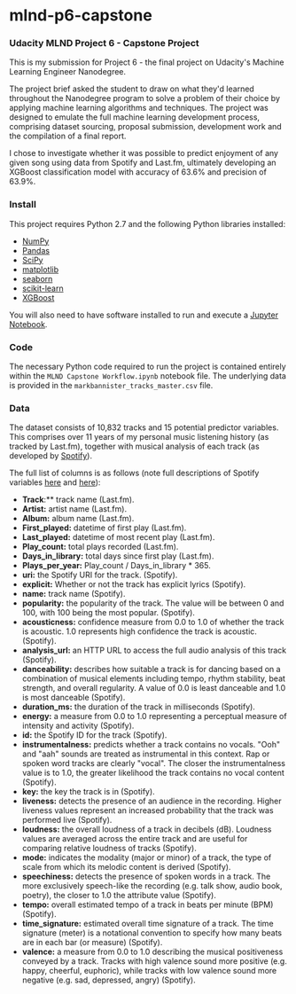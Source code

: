 # mlnd-p6-capstone

### Udacity MLND Project 6 - Capstone Project

This is my submission for Project 6 - the final project on Udacity's Machine Learning Engineer Nanodegree.

The project brief asked the student to draw on what they'd learned throughout the Nanodegree program to solve a problem of their choice by applying machine learning algorithms and techniques. The project was designed to emulate the full machine learning development process, comprising dataset sourcing, proposal submission, development work and the compilation of a final report.

I chose to investigate whether it was possible to predict enjoyment of any given song using data from Spotify and Last.fm, ultimately developing an XGBoost classification model with accuracy of 63.6% and precision of 63.9%. 

### Install

This project requires Python 2.7 and the following Python libraries installed:
* [NumPy](http://www.numpy.org/)
* [Pandas](http://pandas.pydata.org/)
* [SciPy](https://www.scipy.org/)
* [matplotlib](https://matplotlib.org/)
* [seaborn](https://seaborn.pydata.org/)
* [scikit-learn](http://scikit-learn.org/stable/)
* [XGBoost](http://xgboost.readthedocs.io/en/latest/)

You will also need to have software installed to run and execute a [Jupyter Notebook](https://jupyter.org/).

### Code

The necessary Python code required to run the project is contained entirely within the `MLND Capstone Workflow.ipynb` notebook file. The underlying data is provided in the `markbannister_tracks_master.csv` file.

### Data

The dataset consists of 10,832 tracks and 15 potential predictor variables. This comprises over 11 years of my personal music listening history (as tracked by Last.fm), together with musical analysis of each track (as developed by [Spotify](https://developer.spotify.com/web-api/get-audio-features/)).

The full list of columns is as follows (note full descriptions of Spotify variables [here](https://developer.spotify.com/web-api/get-several-tracks/) and [here](https://developer.spotify.com/web-api/get-audio-features/)):

* **Track**:** track name (Last.fm).
* **Artist:** artist name (Last.fm).
* **Album:** album name (Last.fm).
* **First_played:** datetime of first play (Last.fm).
* **Last_played:** datetime of most recent play (Last.fm).
* **Play_count:** total plays recorded (Last.fm).
* **Days_in_library:** total days since first play (Last.fm).
* **Plays_per_year:** Play_count / Days_in_library * 365.
* **uri:** the Spotify URI for the track. (Spotify).
* **explicit:** Whether or not the track has explicit lyrics (Spotify).
* **name:** track name (Spotify).
* **popularity:** the popularity of the track. The value will be between 0 and 100, with 100 being the most popular. (Spotify).
* **acousticness:** confidence measure from 0.0 to 1.0 of whether the track is acoustic. 1.0 represents high confidence the track is acoustic. (Spotify).
* **analysis_url:** an HTTP URL to access the full audio analysis of this track (Spotify).
* **danceability:** describes how suitable a track is for dancing based on a combination of musical elements including tempo, rhythm stability, beat strength, and overall regularity. A value of 0.0 is least danceable and 1.0 is most danceable (Spotify).
* **duration_ms:** the duration of the track in milliseconds (Spotify).
* **energy:** a measure from 0.0 to 1.0 representing a perceptual measure of intensity and activity (Spotify).
* **id:** the Spotify ID for the track (Spotify).
* **instrumentalness:** predicts whether a track contains no vocals. "Ooh" and "aah" sounds are treated as instrumental in this context. Rap or spoken word tracks are clearly "vocal". The closer the instrumentalness value is to 1.0, the greater likelihood the track contains no vocal content (Spotify).
* **key:** the key the track is in (Spotify).
* **liveness:** detects the presence of an audience in the recording. Higher liveness values represent an increased probability that the track was performed live (Spotify).
* **loudness:** the overall loudness of a track in decibels (dB). Loudness values are averaged across the entire track and are useful for comparing relative loudness of tracks (Spotify).
* **mode:** indicates the modality (major or minor) of a track, the type of scale from which its melodic content is derived (Spotify).
* **speechiness:** detects the presence of spoken words in a track. The more exclusively speech-like the recording (e.g. talk show, audio book, poetry), the closer to 1.0 the attribute value (Spotify).
* **tempo:** overall estimated tempo of a track in beats per minute (BPM) (Spotify).
* **time_signature:** estimated overall time signature of a track. The time signature (meter) is a notational convention to specify how many beats are in each bar (or measure) (Spotify).
* **valence:** a measure from 0.0 to 1.0 describing the musical positiveness conveyed by a track. Tracks with high valence sound more positive (e.g. happy, cheerful, euphoric), while tracks with low valence sound more negative (e.g. sad, depressed, angry) (Spotify).